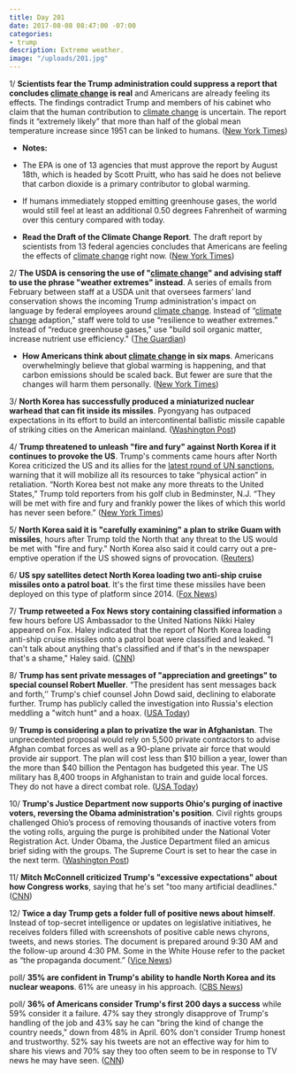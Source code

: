 ```yaml
---
title: Day 201
date: 2017-08-08 08:47:00 -07:00
categories:
- trump
description: Extreme weather.
image: "/uploads/201.jpg"
---
```


1/ **Scientists fear the Trump administration could suppress a report that concludes <a href="{{ site.baseurl }}/trump-epa/">climate change</a> is real** and Americans are already feeling its effects. The findings contradict Trump and members of his cabinet who claim that the human contribution to <a href="{{ site.baseurl }}/trump-epa/">climate change</a> is uncertain. The report finds it “extremely likely” that more than half of the global mean temperature increase since 1951 can be linked to humans. ([New York Times](https://www.nytimes.com/2017/08/07/climate/climate-change-drastic-warming-trump.html))

* **Notes:**

* The EPA is one of 13 agencies that must approve the report by August 18th, which is headed by Scott Pruitt, who has said he does not believe that carbon dioxide is a primary contributor to global warming.

* If humans immediately stopped emitting greenhouse gases, the world would still feel at least an additional 0.50 degrees Fahrenheit of warming over this century compared with today.

* **Read the Draft of the Climate Change Report**. The draft report by scientists from 13 federal agencies concludes that Americans are feeling the effects of <a href="{{ site.baseurl }}/trump-epa/">climate change</a> right now.  ([New York Times](https://www.nytimes.com/interactive/2017/08/07/climate/document-Draft-of-the-Climate-Science-Special-Report.html))

2/ **The USDA is censoring the use of "<a href="{{ site.baseurl }}/trump-epa/">climate change</a>" and advising staff to use the phrase "weather extremes" instead**. A series of emails from February between staff at a USDA unit that oversees farmers’ land conservation shows the incoming Trump administration's impact on language by federal employees around <a href="{{ site.baseurl }}/trump-epa/">climate change</a>. Instead of “<a href="{{ site.baseurl }}/trump-epa/">climate change</a> adaption," staff were told to use “resilience to weather extremes.” Instead of “reduce greenhouse gases," use "build soil organic matter, increase nutrient use efficiency." ([The Guardian](https://www.theguardian.com/environment/2017/aug/07/usda-climate-change-language-censorship-emails))

* **How Americans think about <a href="{{ site.baseurl }}/trump-epa/">climate change</a> in six maps**. Americans overwhelmingly believe that global warming is happening, and that carbon emissions should be scaled back. But fewer are sure that the changes will harm them personally. ([New York Times](https://www.nytimes.com/interactive/2017/03/21/climate/how-americans-think-about-climate-change-in-six-maps.html))

3/ **North Korea has successfully produced a miniaturized nuclear warhead that can fit inside its missiles**. Pyongyang has outpaced expectations in its effort to build an intercontinental ballistic missile capable of striking cities on the American mainland. ([Washington Post](https://www.washingtonpost.com/world/national-security/north-korea-now-making-missile-ready-nuclear-weapons-us-analysts-say/2017/08/08/e14b882a-7b6b-11e7-9d08-b79f191668ed_story.html))

4/ **Trump threatened to unleash "fire and fury" against North Korea if it continues to provoke the US**. Trump's comments came hours after North Korea criticized the US and its allies for the [latest round of UN sanctions](https://whatthefuckjusthappenedtoday.com/2017/08/07/day-200/#12-the-united-nations-security-counc), warning that it will mobilize all its resources to take “physical action” in retaliation. “North Korea best not make any more threats to the United States,” Trump told reporters from his golf club in Bedminster, N.J. “They will be met with fire and fury and frankly power the likes of which this world has never seen before.” ([New York Times](https://www.nytimes.com/2017/08/08/world/asia/north-korea-un-sanctions-nuclear-missile-united-nations.html))

5/ **North Korea said it is "carefully examining" a plan to strike Guam with missiles**, hours after Trump told the North that any threat to the US would be met with "fire and fury." North Korea also said it could carry out a pre-emptive operation if the US showed signs of provocation. ([Reuters](https://www.reuters.com/article/us-northkorea-missiles-usa-idUSKBN1AO2L9))

6/ **US spy satellites detect North Korea loading two anti-ship cruise missiles onto a patrol boat**. It's the first time these missiles have been deployed on this type of platform since 2014. ([Fox News](http://www.foxnews.com/world/2017/08/07/us-spy-satellites-detect-north-korea-moving-anti-ship-cruise-missiles-to-patrol-boat.html))

7/ **Trump retweeted a Fox News story containing classified information** a few hours before US Ambassador to the United Nations Nikki Haley appeared on Fox. Haley indicated that the report of North Korea loading anti-ship cruise missiles onto a patrol boat were classified and leaked. "I can't talk about anything that's classified and if that's in the newspaper that's a shame," Haley said. ([CNN](http://www.cnn.com/2017/08/08/politics/trump-retweet-fox-news-north-korea-story-haley/index.html))

8/ **Trump has sent private messages of "appreciation and greetings" to special counsel Robert Mueller**. “The president has sent messages back and forth,’’ Trump's chief counsel John Dowd said, declining to elaborate further. Trump has publicly called the investigation into Russia's election meddling a "witch hunt" and a hoax. ([USA Today](https://www.usatoday.com/story/news/politics/2017/08/08/donald-trump-exchanged-private-messages-special-counsel-mueller/547917001/))

9/ **Trump is considering a plan to privatize the war in Afghanistan**. The unprecedented proposal would rely on 5,500 private contractors to advise Afghan combat forces as well as a 90-plane private air force that would provide air support. The plan will cost less than $10 billion a year, lower than the more than $40 billion the Pentagon has budgeted this year. The US military has 8,400 troops in Afghanistan to train and guide local forces. They do not have a direct combat role. ([USA Today](https://www.usatoday.com/story/news/world/2017/08/08/war-afghanistan-trump-white-house-weighs-bold-plan-privatize/548004001/))

10/ **Trump's Justice Department now supports Ohio's purging of inactive voters, reversing the Obama administration's position**. Civil rights groups challenged Ohio’s process of removing thousands of inactive voters from the voting rolls, arguing the purge is prohibited under the National Voter Registration Act. Under Obama, the Justice Department filed an amicus brief siding with the groups. The Supreme Court is set to hear the case in the next term. ([Washington Post](https://www.washingtonpost.com/world/national-security/justice-department-reverses-position-to-allow-ohio-to-purge-inactive-voters-from-rolls/2017/08/08/e93c5116-7c35-11e7-9d08-b79f191668ed_story.html))

11/ **Mitch McConnell criticized Trump's "excessive expectations" about how Congress works**, saying that he's set "too many artificial deadlines." ([CNN](http://www.cnn.com/2017/08/08/politics/mitch-mcconnell-excessive-expectations/))

12/ **Twice a day Trump gets a folder full of positive news about himself**. Instead of top-secret intelligence or updates on legislative initiatives, he receives folders filled with screenshots of positive cable news chyrons, tweets, and news stories. The document is prepared around 9:30 AM and the follow-up around 4:30 PM. Some in the White House refer to the packet as “the propaganda document.” ([Vice News](https://news.vice.com/story/trump-folder-positive-news-white-house))

poll/ **35% are confident in Trump's ability to handle North Korea and its nuclear weapons**. 61% are uneasy in his approach. ([CBS News](http://www.cbsnews.com/news/americans-uneasy-about-north-korea-and-trumps-ability-to-handle-it/))

poll/ **36% of Americans consider Trump's first 200 days a success** while 59% consider it a failure. 47% say they strongly disapprove of Trump's handling of the job and 43% say he can "bring the kind of change the country needs," down from 48% in April. 60% don't consider Trump honest and trustworthy. 52% say his tweets are not an effective way for him to share his views and 70% say they too often seem to be in response to TV news he may have seen. ([CNN](http://www.cnn.com/2017/08/07/politics/poll-trump-approval-down-amid-distrust/index.html))